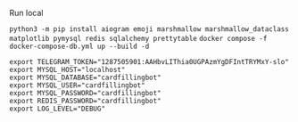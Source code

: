 Run local

`python3 -m pip install aiogram emoji marshmallow marshmallow_dataclass matplotlib pymysql redis sqlalchemy prettytable`
`docker compose -f docker-compose-db.yml up --build -d`

```
export TELEGRAM_TOKEN="1287505901:AAHbvLIThia0UGPAzmYgDFIntTRYMxY-slo"
export MYSQL_HOST="localhost"
export MYSQL_DATABASE="cardfillingbot"
export MYSQL_USER="cardfillingbot"
export MYSQL_PASSWORD="cardfillingbot"
export REDIS_PASSWORD="cardfillingbot"
export LOG_LEVEL="DEBUG"
```
